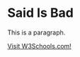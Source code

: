 <!DOCTYPE html>
<html>
<title>HTML Tutorial</title>
<body>

<h1>Said Is Bad</h1>
<p>This is a paragraph.</p>

</body>
<a href="https://www.w3schools.com/">Visit W3Schools.com!</a>
</html>
